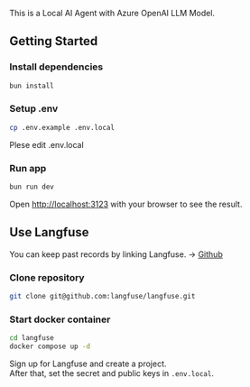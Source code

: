 This is a Local AI Agent with Azure OpenAI LLM Model.

## Getting Started

### Install dependencies

```bash
bun install
```

### Setup .env

```bash
cp .env.example .env.local
```

Plese edit .env.local

### Run app

```bash
bun run dev
```

Open [http://localhost:3123](http://localhost:3123) with your browser to see the result.

## Use Langfuse

You can keep past records by linking Langfuse. -> [Github](https://github.com/langfuse/langfuse)

### Clone repository

```bash
git clone git@github.com:langfuse/langfuse.git
```

### Start docker container

```bash
cd langfuse
docker compose up -d
```

Sign up for Langfuse and create a project.\
After that, set the secret and public keys in `.env.local`.
